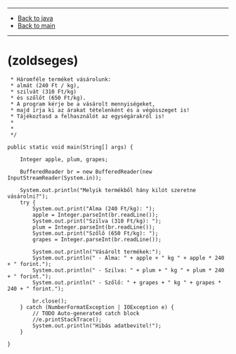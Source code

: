 
---

- [Back to java](../../java.md)
- [Back to main](../../../../README.md)

---

# (zoldseges)
	 * Háromféle terméket vásárolunk: 
	 * almát (240 Ft / kg), 
	 * szilvát (310 Ft/kg) 
	 * és szőlőt (650 Ft/kg). 
	 * A program kérje be a vásárolt mennyiségeket, 
	 * majd írja ki az árakat tételenként és a végösszeget is!
	 * Tájékoztasd a felhasználót az egységárakról is! 
	 * 
	 * 
	 */

	public static void main(String[] args) {
		
		Integer apple, plum, grapes;
		
		BufferedReader br = new BufferedReader(new InputStreamReader(System.in));
		
		System.out.println("Melyik termékből hány kilót szeretne vásárolni?");
		try {
			System.out.print("Alma (240 Ft/kg): ");
			apple = Integer.parseInt(br.readLine());
			System.out.print("Szilva (310 Ft/kg): ");
			plum = Integer.parseInt(br.readLine());
			System.out.print("Szőlő (650 Ft/kg): ");
			grapes = Integer.parseInt(br.readLine());
			
			System.out.println("Vásárolt termékek:");
			System.out.println(" - Alma: " + apple + " kg " + apple * 240 + " forint.");
			System.out.println(" - Szilva: " + plum + " kg " + plum * 240 + " forint.");
			System.out.println(" - Szőlő: " + grapes + " kg " + grapes * 240 + " forint.");
			
			br.close();
		} catch (NumberFormatException | IOException e) {
			// TODO Auto-generated catch block
			//e.printStackTrace();
			System.out.println("Hibás adatbevitel!");
		}

	}

